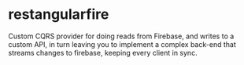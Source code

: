 restangularfire
===============

Custom CQRS provider for doing reads from Firebase, and writes to a custom API, in turn leaving you to implement a complex back-end that streams changes to firebase, keeping every client in sync.
